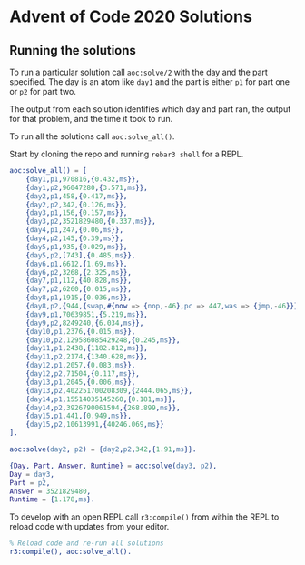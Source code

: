 Advent of Code 2020 Solutions
=====

Running the solutions
-----

To run a particular solution call `aoc:solve/2` with the day
and the part specified. The day is an atom like `day1` and the
part is either `p1` for part one or `p2` for part two.

The output from each solution identifies which day and part ran,
the output for that problem, and the time it took to run.

To run all the solutions call `aoc:solve_all()`.

Start by cloning the repo and running `rebar3 shell` for a REPL.

```erlang
aoc:solve_all() = [
    {day1,p1,970816,{0.432,ms}},
    {day1,p2,96047280,{3.571,ms}},
    {day2,p1,458,{0.417,ms}},
    {day2,p2,342,{0.126,ms}},
    {day3,p1,156,{0.157,ms}},
    {day3,p2,3521829480,{0.337,ms}},
    {day4,p1,247,{0.06,ms}},
    {day4,p2,145,{0.39,ms}},
    {day5,p1,935,{0.029,ms}},
    {day5,p2,[743],{0.485,ms}},
    {day6,p1,6612,{1.69,ms}},
    {day6,p2,3268,{2.325,ms}},
    {day7,p1,112,{40.828,ms}},
    {day7,p2,6260,{0.015,ms}},
    {day8,p1,1915,{0.036,ms}},
    {day8,p2,{944,{swap,#{now => {nop,-46},pc => 447,was => {jmp,-46}}}},{16.26,ms}},
    {day9,p1,70639851,{5.219,ms}},
    {day9,p2,8249240,{6.034,ms}},
    {day10,p1,2376,{0.015,ms}},
    {day10,p2,129586085429248,{0.245,ms}},
    {day11,p1,2438,{1182.812,ms}},
    {day11,p2,2174,{1340.628,ms}},
    {day12,p1,2057,{0.083,ms}},
    {day12,p2,71504,{0.117,ms}},
    {day13,p1,2045,{0.006,ms}},
    {day13,p2,402251700208309,{2444.065,ms}},
    {day14,p1,15514035145260,{0.181,ms}},
    {day14,p2,3926790061594,{268.899,ms}},
    {day15,p1,441,{0.949,ms}},
    {day15,p2,10613991,{40246.069,ms}}
].

aoc:solve(day2, p2) = {day2,p2,342,{1.91,ms}}.

{Day, Part, Answer, Runtime} = aoc:solve(day3, p2),
Day = day3,
Part = p2,
Answer = 3521829480,
Runtime = {1.178,ms}.
```

To develop with an open REPL call `r3:compile()` from within
the REPL to reload code with updates from your editor.

```erlang
% Reload code and re-run all solutions
r3:compile(), aoc:solve_all().
```